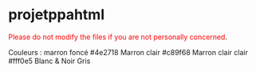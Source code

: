 # projetppahtml

<span style="color:red">Please do not modify the files if you are not personally concerned</span>.

Couleurs : 
marron foncé #4e2718
Marron clair #c89f68
Marron clair clair #fff0e5
Blanc & Noir
Gris 